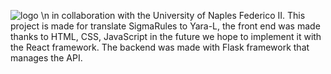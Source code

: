 ![logo](https://github.com/FulmineGiallo/Styl-e/assets/39560628/43d8c9b6-36d3-4e83-aa35-10cfe8e02a9a)
\n
in collaboration with the University of Naples Federico II.
This project is made for translate SigmaRules to Yara-L, the front end was made thanks to HTML, CSS, JavaScript in the future we hope to implement it with the React framework.
The backend was made with Flask framework that manages the API.
